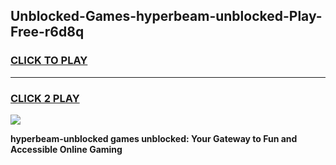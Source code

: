 
## Unblocked-Games-hyperbeam-unblocked-Play-Free-r6d8q
<h3>
<a href="https://premium76.site?title=hyperbeam-unblocked&ref=23A">CLICK TO PLAY</a></h3>
<hr>

<h3>
<a href="https://premium76.site?title=hyperbeam-unblocked&ref=23A">CLICK 2 PLAY</a>
  
</h3>

<a href="https://premium76.site?title=hyperbeam-unblocked&ref=23A"><img src="https://clearcache.store/games.png"></a>


**hyperbeam-unblocked games unblocked: Your Gateway to Fun and Accessible Online Gaming**
